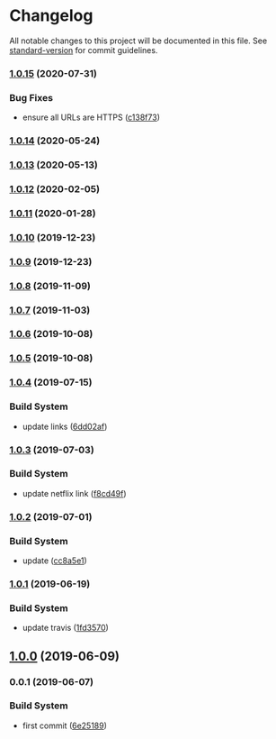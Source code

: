 # Changelog

All notable changes to this project will be documented in this file. See [standard-version](https://github.com/conventional-changelog/standard-version) for commit guidelines.

### [1.0.15](https://github.com/microlinkhq/demo-links/compare/v1.0.14...v1.0.15) (2020-07-31)


### Bug Fixes

* ensure all URLs are HTTPS ([c138f73](https://github.com/microlinkhq/demo-links/commit/c138f737f20d8aa72bd07d89efa8dd2c959c1d7d))

### [1.0.14](https://github.com/microlinkhq/demo-links/compare/v1.0.13...v1.0.14) (2020-05-24)

### [1.0.13](https://github.com/microlinkhq/demo-links/compare/v1.0.12...v1.0.13) (2020-05-13)

### [1.0.12](https://github.com/microlinkhq/demo-links/compare/v1.0.11...v1.0.12) (2020-02-05)

### [1.0.11](https://github.com/microlinkhq/demo-links/compare/v1.0.10...v1.0.11) (2020-01-28)

### [1.0.10](https://github.com/microlinkhq/demo-links/compare/v1.0.9...v1.0.10) (2019-12-23)

### [1.0.9](https://github.com/microlinkhq/demo-links/compare/v1.0.8...v1.0.9) (2019-12-23)

### [1.0.8](https://github.com/microlinkhq/demo-links/compare/v1.0.7...v1.0.8) (2019-11-09)

### [1.0.7](https://github.com/microlinkhq/demo-links/compare/v1.0.6...v1.0.7) (2019-11-03)

### [1.0.6](https://github.com/microlinkhq/demo-links/compare/v1.0.5...v1.0.6) (2019-10-08)

### [1.0.5](https://github.com/microlinkhq/demo-links/compare/v1.0.4...v1.0.5) (2019-10-08)

### [1.0.4](https://github.com/microlinkhq/demo-links/compare/v1.0.3...v1.0.4) (2019-07-15)


### Build System

* update links ([6dd02af](https://github.com/microlinkhq/demo-links/commit/6dd02af))



### [1.0.3](https://github.com/microlinkhq/demo-links/compare/v1.0.2...v1.0.3) (2019-07-03)


### Build System

* update netflix link ([f8cd49f](https://github.com/microlinkhq/demo-links/commit/f8cd49f))



### [1.0.2](https://github.com/microlinkhq/demo-links/compare/v1.0.1...v1.0.2) (2019-07-01)


### Build System

* update ([cc8a5e1](https://github.com/microlinkhq/demo-links/commit/cc8a5e1))



### [1.0.1](https://github.com/microlinkhq/demo-links/compare/v1.0.0...v1.0.1) (2019-06-19)


### Build System

* update travis ([1fd3570](https://github.com/microlinkhq/demo-links/commit/1fd3570))



## [1.0.0](https://github.com/microlinkhq/demo-links/compare/v0.0.1...v1.0.0) (2019-06-09)



### 0.0.1 (2019-06-07)


### Build System

* first commit ([6e25189](https://github.com/microlinkhq/demo-links/commit/6e25189))
